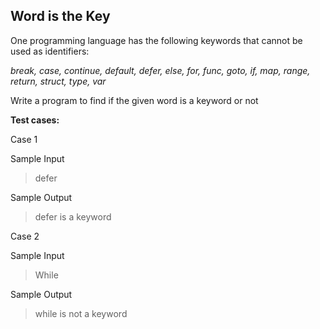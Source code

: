 ## **Word is the Key**

One programming language has the following keywords that cannot be used as identifiers:

*break, case, continue, default, defer, else, for, func, goto, if, map, range, return, struct, type, var*

Write a program to find if the given word is a keyword or not

**Test cases:**

Case 1

Sample Input 

> defer

Sample Output

> defer is a keyword

Case 2

Sample Input 

> While

Sample Output 

> while is not a keyword
